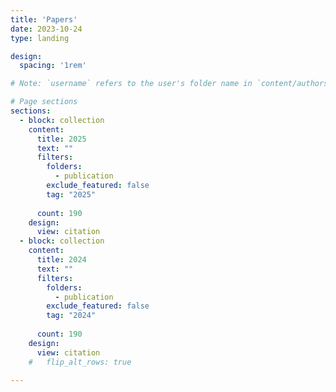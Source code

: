 ```yaml
---
title: 'Papers'
date: 2023-10-24
type: landing

design:
  spacing: '1rem'

# Note: `username` refers to the user's folder name in `content/authors/`

# Page sections
sections:
  - block: collection
    content:
      title: 2025
      text: ""
      filters:
        folders:
          - publication
        exclude_featured: false
        tag: "2025"
 
      count: 190
    design:
      view: citation
  - block: collection
    content:
      title: 2024
      text: ""
      filters:
        folders:
          - publication
        exclude_featured: false
        tag: "2024"
 
      count: 190
    design:
      view: citation
    #   flip_alt_rows: true

---
```

